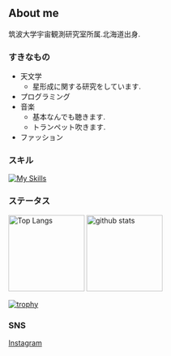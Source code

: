 ## About me
筑波大学宇宙観測研究室所属.北海道出身.

### すきなもの
- 天文学
  - 星形成に関する研究をしています.
- プログラミング
- 音楽
  - 基本なんでも聴きます.
  - トランペット吹きます.
- ファッション

### スキル
[![My Skills](https://skillicons.dev/icons?i=py,anaconda,vscode,git,github)](https://skillicons.dev)

### ステータス
<p align="left"> 
  <img alt="Top Langs" height="150px" src="https://github-readme-stats.vercel.app/api/top-langs/?username=kotora260&layout=compact&count_private=true&show_icons=true&hide_border=true&theme=github_dark" />
  <img alt="github stats" height="150px" src="https://github-readme-stats.vercel.app/api?username=kotora260&count_private=true&show_icons=true&hide_border=true&show_icons=true&theme=github_dark" />
</p>

[![trophy](https://github-profile-trophy.vercel.app/?username=kotora260&theme=darkhub&column=8&no-frame=true
)](https://github.com/ryo-ma/github-profile-trophy)

### SNS
[Instagram](https://www.instagram.com/melan_cozmo/)
